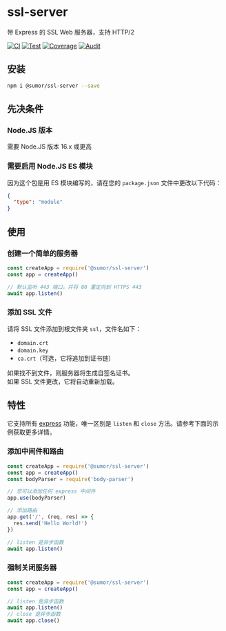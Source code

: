 # ssl-server

带 Express 的 SSL Web 服务器，支持 HTTP/2

[![CI](https://github.com/sumor-cloud/ssl-server/actions/workflows/ci.yml/badge.svg)](https://github.com/sumor-cloud/ssl-server/actions/workflows/ci.yml)
[![Test](https://github.com/sumor-cloud/ssl-server/actions/workflows/ut.yml/badge.svg)](https://github.com/sumor-cloud/ssl-server/actions/workflows/ut.yml)
[![Coverage](https://github.com/sumor-cloud/ssl-server/actions/workflows/coverage.yml/badge.svg)](https://github.com/sumor-cloud/ssl-server/actions/workflows/coverage.yml)
[![Audit](https://github.com/sumor-cloud/ssl-server/actions/workflows/audit.yml/badge.svg)](https://github.com/sumor-cloud/ssl-server/actions/workflows/audit.yml)

## 安装

```bash
npm i @sumor/ssl-server --save
```

## 先决条件

### Node.JS 版本

需要 Node.JS 版本 16.x 或更高

### 需要启用 Node.JS ES 模块

因为这个包是用 ES 模块编写的，请在您的 `package.json` 文件中更改以下代码：

```json
{
  "type": "module"
}
```

## 使用

### 创建一个简单的服务器

```javascript
const createApp = require('@sumor/ssl-server')
const app = createApp()

// 默认监听 443 端口，并将 80 重定向到 HTTPS 443
await app.listen()
```

### 添加 SSL 文件

请将 SSL 文件添加到根文件夹 `ssl`，文件名如下：

- `domain.crt`
- `domain.key`
- `ca.crt`（可选，它将追加到证书链）

如果找不到文件，则服务器将生成自签名证书。  
如果 SSL 文件更改，它将自动重新加载。

## 特性

它支持所有 [express](https://www.npmjs.com/package/express) 功能，唯一区别是 `listen` 和 `close` 方法。请参考下面的示例获取更多详情。

### 添加中间件和路由

```javascript
const createApp = require('@sumor/ssl-server')
const app = createApp()
const bodyParser = require('body-parser')

// 您可以添加任何 express 中间件
app.use(bodyParser)

// 添加路由
app.get('/', (req, res) => {
  res.send('Hello World!')
})

// listen 是异步函数
await app.listen()
```

### 强制关闭服务器

```javascript
const createApp = require('@sumor/ssl-server')
const app = createApp()

// listen 是异步函数
await app.listen()
// close 是异步函数
await app.close()
```
